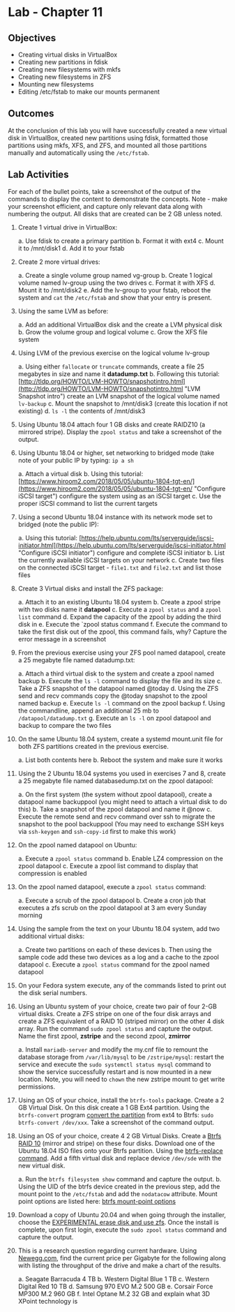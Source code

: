 # Lab - Chapter 11

## Objectives

* Creating virtual disks in VirtualBox
* Creating new partitions in fdisk
* Creating new filesystems with mkfs
* Creating new filesystems in ZFS
* Mounting new filesystems
* Editing /etc/fstab to make our mounts permanent

## Outcomes

At the conclusion of this lab you will have successfully created a new virtual disk in VirtualBox, created new partitions using fdisk, formatted those partitions using mkfs, XFS, and ZFS, and mounted all those partitions manually and automatically using the `/etc/fstab`.

## Lab Activities

For each of the bullet points, take a screenshot of the output of the commands to display the content to demonstrate the concepts.  Note - make your screenshot efficient, and capture only relevant data along with numbering the output.  All disks that are created can be 2 GB unless noted.

1. Create 1 virtual drive in VirtualBox:

   a. Use fdisk to create a primary partition
   b. Format it with ext4
   c. Mount it to /mnt/disk1
   d. Add it to your fstab

2. Create 2 more virtual drives:

   a. Create a single volume group named vg-group
   b. Create 1 logical volume named lv-group using the two drives
   c. Format it with XFS
   d. Mount it to /mnt/disk2
   e. Add the lv-group to your fstab, reboot the system and `cat` the  `/etc/fstab` and show that your entry is present.

3. Using the same LVM as before:

   a. Add an additional VirtualBox disk and the create a LVM physical disk
   b. Grow the volume group and logical volume
   c. Grow the XFS file system

4. Using LVM of the previous exercise on the logical volume lv-group

   a. Using either `fallocate` or `truncate` commands, create a file 25 megabytes in size and name it **datadump.txt**
   b. Following this tutorial: [http://tldp.org/HOWTO/LVM-HOWTO/snapshotintro.html](http://tldp.org/HOWTO/LVM-HOWTO/snapshotintro.html "LVM Snapshot intro") create an LVM snapshot of the logical volume named `lv-backup`
   c. Mount the snapshot to /mnt/disk3 (create this location if not existing)
   d. `ls -l` the contents of /mnt/disk3

5. Using Ubuntu 18.04 attach four 1 GB disks and create RAIDZ10 (a mirrored stripe). Display the `zpool status` and take a screenshot of the output.

6. Using Ubuntu 18.04 or higher, set networking to bridged mode (take note of your public IP by typing: `ip a sh`

   a. Attach a virtual disk
   b. Using this tutorial: [https://www.hiroom2.com/2018/05/05/ubuntu-1804-tgt-en/](https://www.hiroom2.com/2018/05/05/ubuntu-1804-tgt-en/ "Configure iSCSI target") configure the system using as an iSCSI target
   c. Use the proper iSCSI command to list the current targets

7. Using a second Ubuntu 18.04 instance with its network mode set to bridged (note the public IP):

   a. Using this tutorial: [https://help.ubuntu.com/lts/serverguide/iscsi-initiator.html](https://help.ubuntu.com/lts/serverguide/iscsi-initiator.html "Configure iSCSI initiator") configure and complete iSCSI initiator
   b. List the currently available iSCSI targets on your network
   c. Create two files on the connected iSCSI target - `file1.txt` and `file2.txt` and list those files

8. Create 3 Virtual disks and install the ZFS package:

   a. Attach it to an existing Ubuntu 18.04 system
   b. Create a zpool stripe with two disks name it **datapool**
   c. Execute a `zpool status` and a `zpool list` command
   d. Expand the capacity of the zpool by adding the third disk in
   e. Execute the `zpool status command
   f. Execute the command to take the first disk out of the zpool, this command fails, why? Capture the error message in a screenshot

9. From the previous exercise using your ZFS pool named datapool, create a 25 megabyte file named datadump.txt:

   a. Attach a third virtual disk to the system and create a zpool named backup
   b. Execute the `ls -l` command to display the file and its size
   c. Take a ZFS snapshot of the datapool named @today
   d. Using the ZFS send and recv commands copy the @today snapshot to the zpool named backup
   e. Execute `ls -l` command on the zpool backup
   f. Using the commandline, append an additional 25 mb to `/datapool/datadump.txt`
   g. Execute an `ls -l` on zpool datapool and backup to compare the two files

10. On the same Ubuntu 18.04 system, create a systemd mount.unit file for both ZFS partitions created in the previous exercise.

    a. List both contents here
    b. Reboot the system and make sure it works

11. Using the 2 Ubuntu 18.04 systems you used in exercises 7 and 8, create a 25 megabyte file named databasedump.txt on the zpool datapool:

    a. On the first system (the system without zpool datapool), create a datapool name backuppool (you might need to attach a virtual disk to do this)
    b. Take a snapshot of the zpool datapool and name it @now
    c. Execute the remote send and recv command over ssh to migrate the snapshot to the pool backuppool (You may need to exchange SSH keys via `ssh-keygen` and `ssh-copy-id` first to make this work)

12. On the zpool named datapool on Ubuntu:

    a. Execute a ```zpool status``` command
    b. Enable LZ4 compression on the zpool datapool
    c. Execute a zpool list command to display that compression is enabled

13. On the zpool named datapool, execute a `zpool status` command:

    a. Execute a scrub of the zpool datapool
    b. Create a cron job that executes a zfs scrub on the zpool datapool at 3 am every Sunday morning

14. Using the sample from the text on your Ubuntu 18.04 system, add two additional virtual disks:

    a. Create two partitions on each of these devices
    b. Then using the sample code add these two devices as a log and a cache to the zpool datapool
    c. Execute a `zpool status` command for the zpool named datapool

15. On your Fedora system execute, any of the commands listed to print out the disk serial numbers.

16. Using an Ubuntu system of your choice, create two pair of four 2-GB virtual disks.  Create a ZFS stripe on one of the four disk arrays and create a ZFS equivalent of a RAID 10 (striped mirror) on the other 4 disk array.  Run the command `sudo zpool status` and capture the output.  Name the first zpool, **zstripe** and the second zpool, **zmirror**

    a. Install `mariadb-server` and modify the my.cnf file to remount the database storage from `/var/lib/mysql` to be `/zstripe/mysql`: restart the service and execute the `sudo systemctl status mysql` command to show the service successfully restart and is now mounted in a new location.  Note, you will need to `chown` the new zstripe mount to get write permissions.

17. Using an OS of your choice, install the `btrfs-tools` package.  Create a 2 GB Virtual Disk.  On this disk create a 1 GB Ext4 partition.  Using the `btrfs-convert` program [convert the partition](https://btrfs.wiki.kernel.org/index.php/Conversion_from_Ext3 "Btrfs wiki") from ext4 to Btrfs: `sudo btrfs-convert /dev/xxx`.  Take a screenshot of the command output.

18. Using an OS of your choice, create 4 2 GB Virtual Disks.  Create a [Btrfs RAID 10](https://btrfs.wiki.kernel.org/index.php/UseCases#How_do_I_create_a_RAID10_striped_mirror_in_Btrfs.3F "btrfs RAID 10") (mirror and stripe) on these four disks. Download one of the Ubuntu 18.04 ISO files onto your Btrfs partition.  Using the [btrfs-replace command](https://btrfs.wiki.kernel.org/index.php/Manpage/btrfs-replace "btrfs-replace"). Add a fifth virtual disk and replace device `/dev/sde` with the new virtual disk.

    a. Run the `btrfs filesystem show` command and capture the output.
    b. Using the UID of the btrfs device created in the previous step, add the mount point to the `/etc/fstab` and add the `nodatacow` attribute. Mount point options are listed here: [btrfs mount-point options](https://btrfs.wiki.kernel.org/index.php/Manpage/btrfs(5) "btrfs mount-point options")

19. Download a copy of Ubuntu 20.04 and when going through the installer, choose the [EXPERIMENTAL erase disk and use zfs](https://ubuntu.com/blog/enhancing-our-zfs-support-on-ubuntu-19-10-an-introduction "ZFS on Ubuntu Root").  Once the install is complete, upon first login, execute the `sudo zpool status` command and capture the output.

20. This is a research question regarding current hardware. Using [Newegg.com](http://newegg.com "Newegg.com"), find the current price per Gigabyte for the following along with listing the throughput of the drive and make a chart of the results.

    a. Seagate Barracuda 4 TB
    b. Western Digital Blue 1 TB
    c. Western Digital Red 10 TB
    d. Samsung 970 EVO M.2 500 GB
    e. Corsair Force MP300 M.2 960 GB
    f. Intel Optane M.2 32 GB and explain what 3D XPoint technology is
